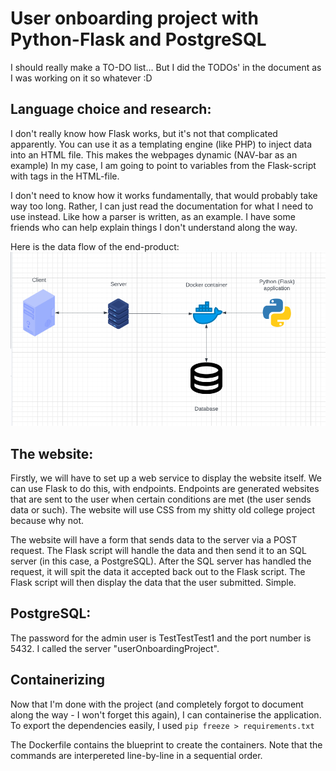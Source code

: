 # User onboarding project with Python-Flask and PostgreSQL
I should really make a TO-DO list... But I did the TODOs' in the document as I was working on it so whatever :D

## Language choice and research:
I don't really know how Flask works, but it's not that complicated apparently.
You can use it as a templating engine (like PHP) to inject data into an HTML file. This makes the webpages dynamic (NAV-bar as an example)
In my case, I am going to point to variables from the Flask-script with tags in the HTML-file.

I don't need to know how it works fundamentally, that would probably take way too long.
Rather, I can just read the documentation for what I need to use instead. Like how a parser is written, as an example.
I have some friends who can help explain things I don't understand along the way.

Here is the data flow of the end-product:
![Data flow chart for the project](Information-flow-diagram.png "Data flow chart")

## The website:
Firstly, we will have to set up a web service to display the website itself. 
We can use Flask to do this, with endpoints. Endpoints are generated websites that are sent to the user when certain conditions are met (the user sends data or such).
The website will use CSS from my shitty old college project because why not.

The website will have a form that sends data to the server via a POST request. 
The Flask script will handle the data and then send it to an SQL server (in this case, a PostgreSQL).
After the SQL server has handled the request, it will spit the data it accepted back out to the Flask script.
The Flask script will then display the data that the user submitted. Simple.


## PostgreSQL:
The password for the admin user is TestTestTest1 and the port number is 5432.
I called the server "userOnboardingProject".

## Containerizing
Now that I'm done with the project (and completely forgot to document along the way - I won't forget this again), I can containerise the application.
To export the dependencies easily, I used `pip freeze > requirements.txt`

The Dockerfile contains the blueprint to create the containers. Note that the commands are interpereted line-by-line in a sequential order.
